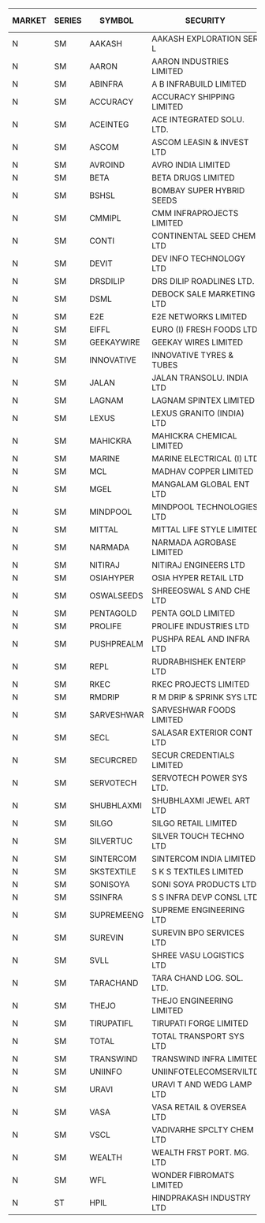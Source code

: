 


| MARKET | SERIES | SYMBOL | SECURITY | PREV CL PR | OPEN PRICE | HIGH PRICE | LOW PRICE | CLOSE PRICE | NET TRDVAL | NET TRDQTY | CORP IND | HI 52 WK | LO 52 WK |
| ----- | ----- | ----- | ----- | ----- | ----- | ----- | ----- | ----- | ----- | ----- | ----- | ----- | ----- |
| N | SM | AAKASH | AAKASH EXPLORATION SER L | 64.50 | 67.60 | 67.65 | 61.50 | 66.30 | 5631200.00 | 84000 |  | 87.80 | 14.10 |
| N | SM | AARON | AARON INDUSTRIES LIMITED | 48.85 | 48.75 | 48.75 | 48.75 | 48.75 | 160875.00 | 3300 |  | 53.50 | 39.00 |
| N | SM | ABINFRA | A B INFRABUILD LIMITED | 11.85 | 11.95 | 11.95 | 11.95 | 11.95 | 143400.00 | 12000 |  | 26.70 | 10.85 |
| N | SM | ACCURACY | ACCURACY SHIPPING LIMITED | 21.80 | 22.85 | 22.85 | 22.85 | 22.85 | 73120.00 | 3200 |  | 87.00 | 20.80 |
| N | SM | ACEINTEG | ACE INTEGRATED SOLU. LTD. | 13.60 | 14.25 | 14.25 | 14.25 | 14.25 | 42750.00 | 3000 |  | 36.00 | 12.40 |
| N | SM | ASCOM | ASCOM LEASIN & INVEST LTD | 32.50 | 32.55 | 33.00 | 32.55 | 33.00 | 1567400.00 | 48000 |  | 33.00 | 30.00 |
| N | SM | AVROIND | AVRO INDIA LIMITED | 54.65 | 57.00 | 57.00 | 57.00 | 57.00 | 114000.00 | 2000 |  | 58.80 | 25.70 |
| N | SM | BETA | BETA DRUGS LIMITED | 66.00 | 65.15 | 66.00 | 65.00 | 66.00 | 469160.00 | 7200 |  | 124.00 | 57.60 |
| N | SM | BSHSL | BOMBAY SUPER HYBRID SEEDS | 109.50 | 107.00 | 108.00 | 107.00 | 108.00 | 258000.00 | 2400 |  | 136.00 | 106.50 |
| N | SM | CMMIPL | CMM INFRAPROJECTS LIMITED | 8.05 | 8.45 | 8.45 | 8.45 | 8.45 | 126750.00 | 15000 |  | 10.50 | 2.45 |
| N | SM | CONTI | CONTINENTAL SEED CHEM LTD | 89.70 | 92.80 | 94.15 | 92.00 | 94.00 | 22064000.00 | 236000 |  | 94.15 | 11.85 |
| N | SM | DEVIT | DEV INFO TECHNOLOGY LTD | 75.00 | 75.00 | 75.05 | 75.00 | 75.05 | 225075.00 | 3000 |  | 101.00 | 65.00 |
| N | SM | DRSDILIP | DRS DILIP ROADLINES LTD. | 75.50 | 75.05 | 75.05 | 75.05 | 75.05 | 720480.00 | 9600 |  | 78.00 | 61.00 |
| N | SM | DSML | DEBOCK SALE MARKETING LTD | 5.70 | 5.45 | 5.45 | 5.45 | 5.45 | 32700.00 | 6000 |  | 12.05 | 3.55 |
| N | SM | E2E | E2E NETWORKS LIMITED | 19.70 | 19.45 | 19.45 | 19.05 | 19.40 | 115800.00 | 6000 |  | 57.00 | 18.70 |
| N | SM | EIFFL | EURO (I) FRESH FOODS LTD | 114.40 | 114.50 | 115.25 | 114.50 | 115.25 | 458920.00 | 4000 |  | 131.00 | 81.00 |
| N | SM | GEEKAYWIRE | GEEKAY WIRES LIMITED | 38.50 | 39.00 | 39.00 | 39.00 | 39.00 | 156000.00 | 4000 |  | 39.00 | 31.00 |
| N | SM | INNOVATIVE | INNOVATIVE TYRES & TUBES | 10.55 | 11.45 | 11.60 | 11.05 | 11.60 | 102300.00 | 9000 |  | 26.00 | 10.55 |
| N | SM | JALAN | JALAN TRANSOLU. INDIA LTD | 5.10 | 5.35 | 5.35 | 5.35 | 5.35 | 16050.00 | 3000 |  | 18.10 | 2.85 |
| N | SM | LAGNAM | LAGNAM SPINTEX LIMITED | 10.60 | 10.30 | 10.30 | 10.25 | 10.25 | 61650.00 | 6000 |  | 16.45 | 10.00 |
| N | SM | LEXUS | LEXUS GRANITO (INDIA) LTD | 8.65 | 8.30 | 8.30 | 8.30 | 8.30 | 8300.00 | 1000 |  | 38.70 | 8.30 |
| N | SM | MAHICKRA | MAHICKRA CHEMICAL LIMITED | 90.50 | 89.10 | 89.10 | 87.25 | 88.15 | 793350.00 | 9000 |  | 93.50 | 40.80 |
| N | SM | MARINE | MARINE ELECTRICAL (I) LTD | 99.95 | 100.00 | 100.40 | 99.95 | 99.95 | 1001100.00 | 10000 |  | 123.00 | 88.00 |
| N | SM | MCL | MADHAV COPPER LIMITED | 102.45 | 102.50 | 106.95 | 99.50 | 100.70 | 3930120.00 | 38400 |  | 358.00 | 99.50 |
| N | SM | MGEL | MANGALAM GLOBAL ENT LTD | 53.05 | 53.05 | 53.05 | 53.05 | 53.05 | 106100.00 | 2000 |  | 54.00 | 51.05 |
| N | SM | MINDPOOL | MINDPOOL TECHNOLOGIES LTD | 14.10 | 15.25 | 15.25 | 15.00 | 15.00 | 421000.00 | 28000 |  | 30.00 | 14.10 |
| N | SM | MITTAL | MITTAL LIFE STYLE LIMITED | 104.50 | 105.00 | 105.30 | 105.00 | 105.30 | 525750.00 | 5000 |  | 167.00 | 76.35 |
| N | SM | NARMADA | NARMADA AGROBASE LIMITED | 28.70 | 27.30 | 28.70 | 27.30 | 28.35 | 1234800.00 | 44000 |  | 28.70 | 17.00 |
| N | SM | NITIRAJ | NITIRAJ ENGINEERS LTD | 64.00 | 62.00 | 62.00 | 62.00 | 62.00 | 93000.00 | 1500 |  | 106.40 | 35.00 |
| N | SM | OSIAHYPER | OSIA HYPER RETAIL LTD | 260.00 | 253.00 | 253.00 | 253.00 | 253.00 | 101200.00 | 400 |  | 305.00 | 221.00 |
| N | SM | OSWALSEEDS | SHREEOSWAL S AND CHE LTD | 26.65 | 27.95 | 27.95 | 27.95 | 27.95 | 111800.00 | 4000 |  | 29.90 | 19.95 |
| N | SM | PENTAGOLD | PENTA GOLD LIMITED | 24.80 | 26.00 | 26.00 | 26.00 | 26.00 | 78000.00 | 3000 |  | 47.00 | 23.70 |
| N | SM | PROLIFE | PROLIFE INDUSTRIES LTD | 30.10 | 28.60 | 31.55 | 28.60 | 31.55 | 270450.00 | 9000 |  | 31.85 | 22.90 |
| N | SM | PUSHPREALM | PUSHPA REAL AND INFRA LTD | 7.05 | 7.40 | 7.40 | 7.40 | 7.40 | 14800.00 | 2000 |  | 24.50 | 3.70 |
| N | SM | REPL | RUDRABHISHEK ENTERP LTD | 38.05 | 39.90 | 39.90 | 39.90 | 39.90 | 119700.00 | 3000 |  | 44.15 | 20.60 |
| N | SM | RKEC | RKEC PROJECTS LIMITED | 58.00 | 55.10 | 56.75 | 55.10 | 56.60 | 168350.00 | 3000 |  | 68.00 | 35.00 |
| N | SM | RMDRIP | R M DRIP & SPRINK SYS LTD | 31.60 | 31.00 | 31.90 | 30.45 | 31.90 | 438300.00 | 14000 |  | 56.50 | 13.00 |
| N | SM | SARVESHWAR | SARVESHWAR FOODS LIMITED | 15.85 | 15.10 | 15.10 | 15.10 | 15.10 | 48320.00 | 3200 |  | 43.85 | 14.50 |
| N | SM | SECL | SALASAR EXTERIOR CONT LTD | 48.00 | 46.00 | 49.00 | 46.00 | 47.00 | 426000.00 | 9000 |  | 62.25 | 38.50 |
| N | SM | SECURCRED | SECUR CREDENTIALS LIMITED | 32.15 | 33.75 | 33.75 | 33.75 | 33.75 | 60750.00 | 1800 |  | 110.00 | 21.90 |
| N | SM | SERVOTECH | SERVOTECH POWER SYS LTD. | 9.50 | 9.10 | 9.90 | 9.10 | 9.90 | 76000.00 | 8000 |  | 24.50 | 6.50 |
| N | SM | SHUBHLAXMI | SHUBHLAXMI JEWEL ART LTD | 41.00 | 39.50 | 43.00 | 39.50 | 43.00 | 123700.00 | 3000 |  | 209.50 | 35.00 |
| N | SM | SILGO | SILGO RETAIL LIMITED | 39.00 | 41.75 | 41.75 | 41.75 | 41.75 | 125250.00 | 3000 |  | 41.75 | 36.50 |
| N | SM | SILVERTUC | SILVER TOUCH TECHNO LTD | 123.95 | 115.00 | 115.00 | 115.00 | 115.00 | 115000.00 | 1000 |  | 140.00 | 111.00 |
| N | SM | SINTERCOM | SINTERCOM INDIA LIMITED | 80.50 | 80.00 | 80.00 | 79.95 | 80.00 | 799900.00 | 10000 |  | 81.00 | 56.00 |
| N | SM | SKSTEXTILE | S K S TEXTILES LIMITED | 39.80 | 41.00 | 41.45 | 41.00 | 41.20 | 123450.00 | 3000 |  | 42.95 | 22.25 |
| N | SM | SONISOYA | SONI SOYA PRODUCTS LTD. | 10.50 | 10.70 | 10.70 | 10.35 | 10.35 | 126300.00 | 12000 |  | 25.40 | 10.35 |
| N | SM | SSINFRA | S S INFRA DEVP CONSL LTD | 13.40 | 13.80 | 13.95 | 13.80 | 13.85 | 83250.00 | 6000 |  | 19.35 | 8.80 |
| N | SM | SUPREMEENG | SUPREME ENGINEERING LTD | 29.40 | 28.80 | 28.80 | 28.80 | 28.80 | 230400.00 | 8000 |  | 42.00 | 20.50 |
| N | SM | SUREVIN | SUREVIN BPO SERVICES LTD | 71.25 | 70.00 | 70.00 | 70.00 | 70.00 | 70000.00 | 1000 |  | 111.00 | 70.00 |
| N | SM | SVLL | SHREE VASU LOGISTICS LTD | 101.70 | 101.40 | 101.40 | 101.40 | 101.40 | 101400.00 | 1000 |  | 130.00 | 75.00 |
| N | SM | TARACHAND | TARA CHAND LOG. SOL. LTD. | 38.75 | 38.00 | 38.00 | 37.75 | 37.75 | 151500.00 | 4000 |  | 43.75 | 25.55 |
| N | SM | THEJO | THEJO ENGINEERING LIMITED | 510.00 | 510.00 | 510.00 | 510.00 | 510.00 | 1020000.00 | 2000 |  | 600.00 | 470.25 |
| N | SM | TIRUPATIFL | TIRUPATI FORGE LIMITED | 30.55 | 30.70 | 30.80 | 30.70 | 30.80 | 196800.00 | 6400 |  | 51.00 | 25.55 |
| N | SM | TOTAL | TOTAL TRANSPORT SYS LTD | 43.50 | 41.40 | 45.65 | 41.40 | 45.65 | 398100.00 | 9000 |  | 48.95 | 25.00 |
| N | SM | TRANSWIND | TRANSWIND INFRA LIMITED | 3.95 | 4.10 | 4.10 | 4.10 | 4.10 | 32800.00 | 8000 |  | 10.50 | 3.20 |
| N | SM | UNIINFO | UNIINFOTELECOMSERVILTD | 30.00 | 29.35 | 29.70 | 28.15 | 29.60 | 645200.00 | 22000 |  | 44.80 | 16.40 |
| N | SM | URAVI | URAVI T AND WEDG LAMP LTD | 102.75 | 102.80 | 102.80 | 101.10 | 102.00 | 367080.00 | 3600 |  | 120.50 | 91.00 |
| N | SM | VASA | VASA RETAIL & OVERSEA LTD | 8.20 | 7.85 | 7.85 | 7.85 | 7.85 | 31400.00 | 4000 |  | 26.10 | 7.80 |
| N | SM | VSCL | VADIVARHE SPCLTY CHEM LTD | 16.20 | 15.40 | 15.40 | 15.40 | 15.40 | 46200.00 | 3000 |  | 48.80 | 13.35 |
| N | SM | WEALTH | WEALTH FRST PORT. MG. LTD | 144.00 | 136.80 | 136.80 | 136.80 | 136.80 | 410400.00 | 3000 |  | 147.00 | 130.00 |
| N | SM | WFL | WONDER FIBROMATS LIMITED | 89.00 | 90.00 | 90.00 | 90.00 | 90.00 | 144000.00 | 1600 |  | 100.00 | 81.00 |
| N | ST | HPIL | HINDPRAKASH INDUSTRY LTD | 41.50 | 40.70 | 41.50 | 40.70 | 41.50 | 246600.00 | 6000 |  | 42.70 | 40.70 |



